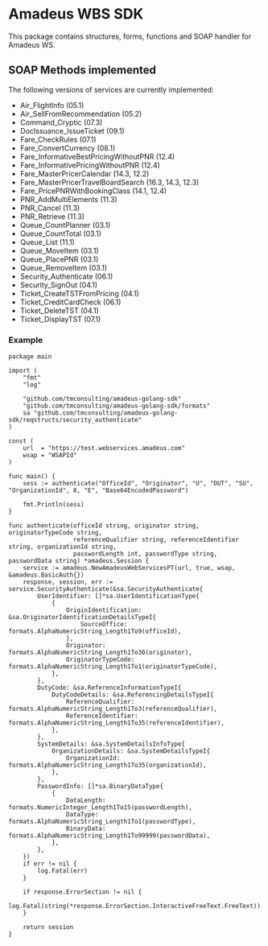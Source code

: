 # Amadeus WBS SDK

This package contains structures, forms, functions and SOAP handler for Amadeus WS.

## SOAP Methods implemented

The following versions of services are currently implemented:

* Air_FlightInfo (05.1)
* Air_SellFromRecommendation (05.2)
* Command_Cryptic (07.3)
* DocIssuance_IssueTicket (09.1)
* Fare_CheckRules (07.1)
* Fare_ConvertCurrency (08.1)
* Fare_InformativeBestPricingWithoutPNR (12.4)
* Fare_InformativePricingWithoutPNR (12.4)
* Fare_MasterPricerCalendar (14.3, 12.2)
* Fare_MasterPricerTravelBoardSearch (16.3, 14.3, 12.3)
* Fare_PricePNRWithBookingClass (14.1, 12.4)
* PNR_AddMultiElements (11.3)
* PNR_Cancel (11.3)
* PNR_Retrieve (11.3)
* Queue_CountPlanner (03.1)
* Queue_CountTotal (03.1)
* Queue_List (11.1)
* Queue_MoveItem (03.1)
* Queue_PlacePNR (03.1)
* Queue_RemoveItem (03.1)
* Security_Authenticate (06.1)
* Security_SignOut (04.1)
* Ticket_CreateTSTFromPricing (04.1)
* Ticket_CreditCardCheck (06.1)
* Ticket_DeleteTST (04.1)
* Ticket_DisplayTST (07.1)

### Example

```golang
package main

import (
	"fmt"
	"log"

	"github.com/tmconsulting/amadeus-golang-sdk"
	"github.com/tmconsulting/amadeus-golang-sdk/formats"
	sa "github.com/tmconsulting/amadeus-golang-sdk/reqstructs/security_authenticate"
)

const (
	url  = "https://test.webservices.amadeus.com"
	wsap = "WSAPId"
)

func main() {
	sess := authenticate("OfficeId", "Originator", "U", "DUT", "SU", "OrganizationId", 8, "E", "Base64EncodedPassword")

	fmt.Println(sess)
}

func authenticate(officeId string, originator string, originatorTypeCode string,
                  referenceQualifier string, referenceIdentifier string, organizationId string,
                  passwordLength int, passwordType string, passwordData string) *amadeus.Session {
	service := amadeus.NewAmadeusWebServicesPT(url, true, wsap, &amadeus.BasicAuth{})
	response, session, err := service.SecurityAuthenticate(&sa.SecurityAuthenticate{
		UserIdentifier: []*sa.UserIdentificationType{
			{
				OriginIdentification: &sa.OriginatorIdentificationDetailsTypeI{
					SourceOffice: formats.AlphaNumericString_Length1To9(officeId),
				},
				Originator:         formats.AlphaNumericString_Length1To30(originator),
				OriginatorTypeCode: formats.AlphaNumericString_Length1To1(originatorTypeCode),
			},
		},
		DutyCode: &sa.ReferenceInformationTypeI{
			DutyCodeDetails: &sa.ReferencingDetailsTypeI{
				ReferenceQualifier:  formats.AlphaNumericString_Length1To3(referenceQualifier),
				ReferenceIdentifier: formats.AlphaNumericString_Length1To35(referenceIdentifier),
			},
		},
		SystemDetails: &sa.SystemDetailsInfoType{
			OrganizationDetails: &sa.SystemDetailsTypeI{
				OrganizationId: formats.AlphaNumericString_Length1To35(organizationId),
			},
		},
		PasswordInfo: []*sa.BinaryDataType{
			{
				DataLength: formats.NumericInteger_Length1To15(passwordLength),
				DataType:   formats.AlphaNumericString_Length1To1(passwordType),
				BinaryData: formats.AlphaNumericString_Length1To99999(passwordData),
			},
		},
	})
	if err != nil {
		log.Fatal(err)
	}

	if response.ErrorSection != nil {
		log.Fatal(string(*response.ErrorSection.InteractiveFreeText.FreeText))
	}

	return session
}
 ```
